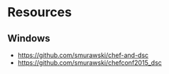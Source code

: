 # Resources

## Windows

* https://github.com/smurawski/chef-and-dsc
* https://github.com/smurawski/chefconf2015_dsc
